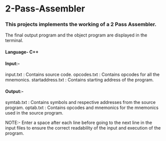 # 2-Pass-Assembler

### This projects implements the working of a 2 Pass Assembler. 
The final output program and the object program are displayed in the terminal.

#### Language- C++

#### Input:-

input.txt : Contains source code.
opcodes.txt : Contains opcodes for all the mnemonics.
startaddress.txt : Contains starting address of the program.

#### Output:-

symtab.txt : Contains symbols and respective addresses from the source program.
optab.txt : Contains opcodes and mnemonics for the mnemonics used in the source program.


NOTE:- Enter a space after each line before going to the next line in the input files to ensure the correct readability of the input and execution of the program.

